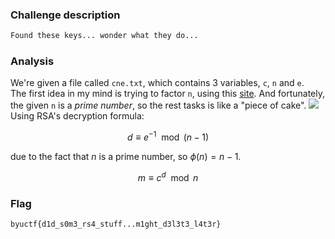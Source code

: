 ### Challenge description

```markdown
Found these keys... wonder what they do...
```

### Analysis

We're given a file called `cne.txt`, which contains 3 variables, `c`, `n` and `e`.  
The first idea in my mind is trying to factor `n`, using this [site](https://www.alpertron.com.ar/ECM.HTM). And fortunately, the given `n` is a _prime number_, so the rest tasks is like a "piece of cake".
![](https://i.ibb.co/fBgtm9h/01.png)
Using RSA's decryption formula:

$$
d \equiv e^{-1} \mod{(n-1)}
$$

due to the fact that $n$ is a prime number, so $\phi{(n)}=n-1$.

$$
m \equiv c^{d} \mod{n}
$$

### Flag

```
byuctf{d1d_s0m3_rs4_stuff...m1ght_d3l3t3_l4t3r}
```
